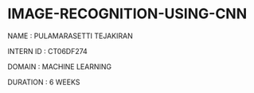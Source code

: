 # IMAGE-RECOGNITION-USING-CNN



NAME : PULAMARASETTI TEJAKIRAN



INTERN ID : CT06DF274



DOMAIN : MACHINE LEARNING



DURATION : 6 WEEKS
